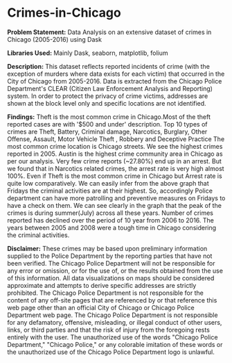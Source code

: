 # Crimes-in-Chicago

**Problem Statement:** Data Analysis on an extensive dataset of crimes in Chicago (2005-2016) using Dask

**Libraries Used:** Mainly Dask, seaborn, matplotlib, folium

**Description:** This dataset reflects reported incidents of crime (with the exception of murders where data exists for each victim) that occurred in the City of Chicago from 2005-2016. Data is extracted from the Chicago Police Department's CLEAR (Citizen Law Enforcement Analysis and Reporting) system. In order to protect the privacy of crime victims, addresses are shown at the block level only and specific locations are not identified. 

**Findings:**
Theft is the most common crime in Chicago.Most of the theft reported cases are with '$500 and under' description.
Top 10 types of crimes are Theft, Battery, Criminal damage, Narcotics, Burglary, Other Offense, Assault, Motor Vehicle Theft , Robbery and Deceptive Practice
The most common crime location is Chicago streets.
We see the highest crimes reported in 2005.
Austin is the highest crime community area in Chicago as per our analysis.
Very few crime reports (~27.80%) end up in an arrest. But we found that in Narcotics related crimes, the arrest rate is very high almost 100%.
Even if Theft is the most common crime in Chicago but Arrest rate is quite low comparatively.
We can easily infer from the above graph that Fridays the criminal activities are at their highest. So, accordingly Police department can have more patrolling and preventive measures on Fridays to have a check on them.
We can see clearly in the graph that the peak of the crimes is during summer(July) across all these years.
Number of crimes reported has declined over the period of 10 year from 2006 to 2016.
The years between 2005 and 2008 were a tough time in Chicago considering the criminal activities.

**Disclaimer:** These crimes may be based upon preliminary information supplied to the Police Department by the reporting parties that have not been verified. The Chicago Police Department will not be responsible for any error or omission, or for the use of, or the results obtained from the use of this information. All data visualizations on maps should be considered approximate and attempts to derive specific addresses are strictly prohibited. The Chicago Police Department is not responsible for the content of any off-site pages that are referenced by or that reference this web page other than an official City of Chicago or Chicago Police Department web page. The Chicago Police Department is not responsible for any defamatory, offensive, misleading, or illegal conduct of other users, links, or third parties and that the risk of injury from the foregoing rests entirely with the user. The unauthorized use of the words "Chicago Police Department," "Chicago Police," or any colorable imitation of these words or the unauthorized use of the Chicago Police Department logo is unlawful.
